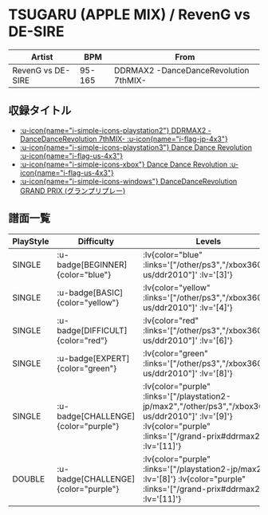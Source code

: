# TSUGARU (APPLE MIX) / RevenG vs DE-SIRE

|Artist|BPM|From|
|------|---|----|
|RevenG vs DE-SIRE|95-165|DDRMAX2 -DanceDanceRevolution 7thMIX-|

## 収録タイトル

- [ :u-icon{name="i-simple-icons-playstation2"} DDRMAX2 -DanceDanceRevolution 7thMIX- :u-icon{name="i-flag-jp-4x3"} ](/playstation2-jp/max2)
- [ :u-icon{name="i-simple-icons-playstation3"} Dance Dance Revolution :u-icon{name="i-flag-us-4x3"} ](/other/ps3)
- [ :u-icon{name="i-simple-icons-xbox"} Dance Dance Revolution :u-icon{name="i-flag-us-4x3"} ](/xbox360-us/ddr2010)
- [ :u-icon{name="i-simple-icons-windows"} DanceDanceRevolution GRAND PRIX (グランプリプレー)](/grand-prix#ddrmax2)

## 譜面一覧

|PlayStyle|Difficulty|Levels|Notes|Movie|
|---------|----------|------|-----|-----|
|SINGLE| :u-badge[BEGINNER]{color="blue"} | :lv{color="blue" :links='["/other/ps3","/xbox360-us/ddr2010"]' :lv='[3]'} |97/0||
|SINGLE| :u-badge[BASIC]{color="yellow"} | :lv{color="yellow" :links='["/other/ps3","/xbox360-us/ddr2010"]' :lv='[4]'} |148/6||
|SINGLE| :u-badge[DIFFICULT]{color="red"} | :lv{color="red" :links='["/other/ps3","/xbox360-us/ddr2010"]' :lv='[6]'} |233/9||
|SINGLE| :u-badge[EXPERT]{color="green"} | :lv{color="green" :links='["/other/ps3","/xbox360-us/ddr2010"]' :lv='[8]'} |289/10||
|SINGLE| :u-badge[CHALLENGE]{color="purple"} | :lv{color="purple" :links='["/playstation2-jp/max2","/other/ps3","/xbox360-us/ddr2010"]' :lv='[9]'}  :lv{color="purple" :links='["/grand-prix#ddrmax2"]' :lv='[11]'} |353/6||
|DOUBLE| :u-badge[CHALLENGE]{color="purple"} | :lv{color="purple" :links='["/playstation2-jp/max2"]' :lv='[8]'}  :lv{color="purple" :links='["/grand-prix#ddrmax2"]' :lv='[11]'} |286/6||
